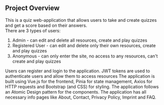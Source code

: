 ## Project Overview
This is a quiz web-application that allows users to take and create quizzes and get a score based on their answers.  
There are 3 types of users:
1. Admin - can edit and delete all resources, create and play quizzes
2. Registered User - can edit and delete only their own resources, create and play quizzes
3. Anonymous - can only enter the site, no access to any resources, can't create and play quizzes

Users can register and login to the application.
JWT tokens are used to authenticate users and allow them to access resources
The application is built using Vue.js for the frontend, Pinia for state management, Axios for HTTP requests and Bootstrap (and CSS) for styling.
The application follows an Atomic Design pattern for the components.
The application has all necessary info pages like About, Contact, Privacy Policy, Imprint and FAQ.
